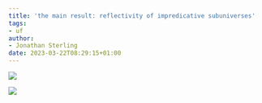 ```yaml
---
title: 'the main result: reflectivity of impredicative subuniverses'
tags:
- uf
author:
- Jonathan Sterling
date: 2023-03-22T08:29:15+01:00
---
```


![](jms-004G)

![](jms-004H)
